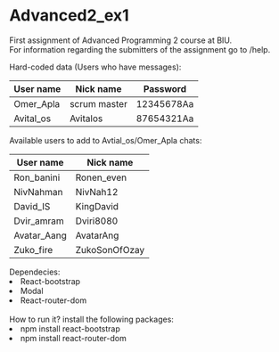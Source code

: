 # Advanced2_ex1

First assignment of Advanced Programming 2 course at BIU.<br>
For information regarding the submitters of the assignment go to /help.

Hard-coded data (Users who have messages):

| **User name**     | **Nick name**     | **Password**      | 
| ------------- |-------------- |-------------- |
| Omer_Apla     | scrum master  | 12345678Aa    |
| Avital_os     | Avitalos      | 87654321Aa    |

Available users to add to Avtial_os/Omer_Apla chats:

**User name**     | **Nick name**
------------- | -------------
Ron_banini    | Ronen_even
NivNahman     | NivNah12
David_IS      | KingDavid
Dvir_amram    | Dviri8080
Avatar_Aang   | AvatarAng
Zuko_fire     | ZukoSonOfOzay


<div>
Dependecies:
  <li>
    React-bootstrap
  </li>
  <li>
    Modal
  </li>
  <li>
    React-router-dom
  </li>
</div>
 <br>
<lable>How to run it?</lable>
install the following packages:
<div>
  <li>
    npm install react-bootstrap
  </li>
  <li>
    npm install react-router-dom
  </li>
</div>

